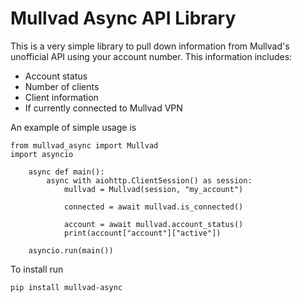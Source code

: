 # Mullvad Async API Library

This is a very simple library to pull down information from Mullvad's unofficial API using your account number. This information includes:
- Account status
- Number of clients
- Client information
- If currently connected to Mullvad VPN

An example of simple usage is
```
from mullvad_async import Mullvad
import asyncio

    async def main():
        async with aiohttp.ClientSession() as session:
            mullvad = Mullvad(session, "my_account")

            connected = await mullvad.is_connected()
            
            account = await mullvad.account_status()
            print(account["account"]["active"])

    asyncio.run(main())
```

To install run
```
pip install mullvad-async
```